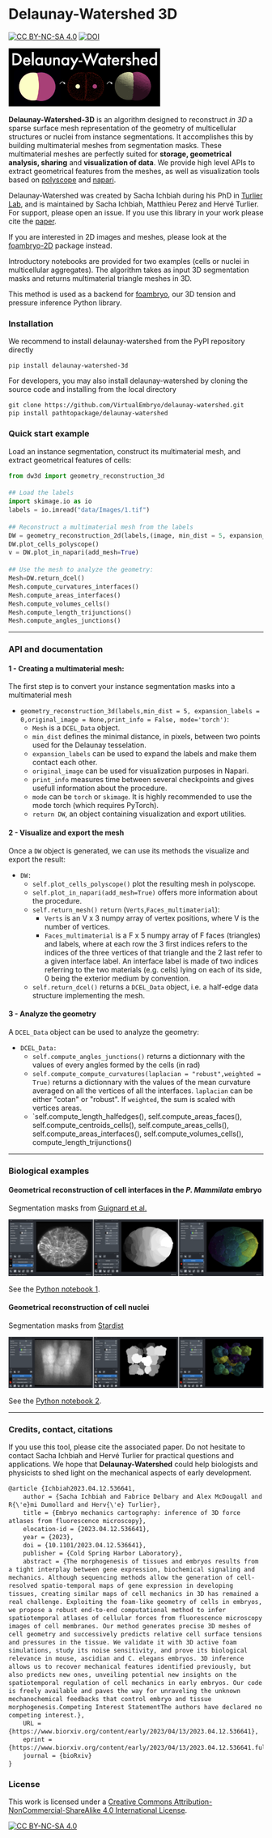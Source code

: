 # Delaunay-Watershed 3D

[![CC BY-NC-SA 4.0][cc-by-nc-sa-shield]][cc-by-nc-sa]
[![DOI](https://zenodo.org/badge/634561229.svg)](https://zenodo.org/badge/latestdoi/634561229)

<img src="https://raw.githubusercontent.com/sacha-ichbiah/delaunay_watershed_3d/main/Figures_readme/Figure_logo_white_arrow.png" alt="drawing" width="300"/>


**Delaunay-Watershed-3D** is an algorithm designed to reconstruct *in 3D* a sparse surface mesh representation of the geometry of multicellular structures or nuclei from instance segmentations. It accomplishes this by building multimaterial meshes from segmentation masks. These multimaterial meshes are perfectly suited for **storage, geometrical analysis, sharing** and **visualization of data**. We provide high level APIs to extract geometrical features from the meshes, as well as visualization tools based on [polyscope](https://polyscope.run) and [napari](https://napari.org).

Delaunay-Watershed was created by Sacha Ichbiah during his PhD in [Turlier Lab](https://www.turlierlab.com), and is maintained by Sacha Ichbiah, Matthieu Perez and Hervé Turlier. For support, please open an issue.
If you use this library in your work please cite the [paper](https://doi.org/10.1101/2023.04.12.536641). 

If you are interested in 2D images and meshes, please look at the [foambryo-2D](https://github.com/VirtualEmbryo/foambryo2D) package instead.

Introductory notebooks are provided for two examples (cells or nuclei in multicellular aggregates).
The algorithm takes as input 3D segmentation masks and returns multimaterial triangle meshes in 3D.

This method is used as a backend for [foambryo](https://github.com/VirtualEmbryo/foambryo), our 3D tension and pressure inference Python library.



### Installation

We recommend to install delaunay-watershed from the PyPI repository directly

```shell
pip install delaunay-watershed-3d
```

For developers, you may also install delaunay-watershed by cloning the source code and installing from the local directory

```shell
git clone https://github.com/VirtualEmbryo/delaunay-watershed.git
pip install pathtopackage/delaunay-watershed
```

### Quick start example 

Load an instance segmentation, construct its multimaterial mesh, and extract geometrical features of cells:

```py
from dw3d import geometry_reconstruction_3d

## Load the labels
import skimage.io as io
labels = io.imread("data/Images/1.tif")

## Reconstruct a multimaterial mesh from the labels
DW = geometry_reconstruction_2d(labels,(image, min_dist = 5, expansion_labels =0,print_info=True)
DW.plot_cells_polyscope()
v = DW.plot_in_napari(add_mesh=True)

## Use the mesh to analyze the geometry:
Mesh=DW.return_dcel()
Mesh.compute_curvatures_interfaces()
Mesh.compute_areas_interfaces()
Mesh.compute_volumes_cells()
Mesh.compute_length_trijunctions()
Mesh.compute_angles_junctions()

```

---

### API and documentation

#### 1 - Creating a multimaterial mesh:
The first step is to convert your instance segmentation masks into a multimaterial mesh

- `geometry_reconstruction_3d(labels,min_dist = 5, expansion_labels = 0,original_image = None,print_info = False, mode='torch')`: 
    - `Mesh` is a `DCEL_Data` object.
    - `min_dist` defines the minimal distance, in pixels, between two points used for the Delaunay tesselation.
    - `expansion_labels` can be used to expand the labels and make them contact each other.
    - `original_image` can be used for visualization purposes in Napari.
    - `print_info` measures time between several checkpoints and gives usefull information about the procedure.
    - `mode` can be `torch` or `skimage`. It is highly recommended to use the mode torch (which requires PyTorch).
    - `return DW`, an object containing visualization and export utilities.

#### 2 - Visualize and export the mesh

Once a `DW` object is generated, we can use its methods the visualize and export the result: 
- `DW:`
    - `self.plot_cells_polyscope()` plot the resulting mesh in polyscope.
    - `self.plot_in_napari(add_mesh=True)` offers more information about the procedure.
    - `self.return_mesh()` `return` (`Verts`,`Faces_multimaterial`): 
        - `Verts` is an V x 3 numpy array of vertex positions, where V is the number of vertices.
        - `Faces_multimaterial` is a F x 5 numpy array of F faces (triangles) and labels, where at each row the 3 first indices refers to the indices of the three vertices of that triangle and the 2 last refer to a given interface label. An interface label is made of two indices referring to the two materials (e.g. cells) lying on each of its side, 0 being the exterior medium by convention.
    - `self.return_dcel()` returns a `DCEL_Data` object, i.e. a half-edge data structure implementing the mesh.

#### 3 - Analyze the geometry

A `DCEL_Data` object can be used to analyze the geometry:

- `DCEL_Data:`
    - `self.compute_angles_junctions()` returns a dictionnary with the values of every angles formed by the cells (in rad)
    - `self.compute_compute_curvatures(laplacian = "robust",weighted = True)` returns a dictionnary with the values of the mean curvature averaged on all the vertices of all the interfaces. `laplacian` can be either "cotan" or "robust". If `weighted`, the sum is scaled with vertices areas.
    - `self.compute_length_halfedges(), self.compute_areas_faces(), self.compute_centroids_cells(), self.compute_areas_cells(), self.compute_areas_interfaces(), self.compute_volumes_cells(), compute_length_trijunctions()

---
### Biological examples

#### Geometrical reconstruction of cell interfaces in the *P. Mammilata* embryo
Segmentation masks from [Guignard et al.](https://www.science.org/doi/10.1126/science.aar5663)

![](https://raw.githubusercontent.com/sacha-ichbiah/delaunay_watershed_3d/main/Figures_readme/DW_3d.png "Title")

See the [Python notebook 1](./Examples/Geometry_and_mask_reconstruction_1.ipynb).

#### Geometrical reconstruction of cell nuclei
Segmentation masks from [Stardist](https://github.com/stardist/stardist)

![](https://raw.githubusercontent.com/sacha-ichbiah/delaunay_watershed_3d/main/Figures_readme/DW_3d_nuclei.png "Title")

See the [Python notebook 2](./Examples/Geometry_and_mask_reconstruction_2.ipynb).

---


### Credits, contact, citations
If you use this tool, please cite the associated paper.
Do not hesitate to contact Sacha Ichbiah and Hervé Turlier for practical questions and applications. 
We hope that **Delaunay-Watershed** could help biologists and physicists to shed light on the mechanical aspects of early development.

```
@article {Ichbiah2023.04.12.536641,
	author = {Sacha Ichbiah and Fabrice Delbary and Alex McDougall and R{\'e}mi Dumollard and Herv{\'e} Turlier},
	title = {Embryo mechanics cartography: inference of 3D force atlases from fluorescence microscopy},
	elocation-id = {2023.04.12.536641},
	year = {2023},
	doi = {10.1101/2023.04.12.536641},
	publisher = {Cold Spring Harbor Laboratory},
	abstract = {The morphogenesis of tissues and embryos results from a tight interplay between gene expression, biochemical signaling and mechanics. Although sequencing methods allow the generation of cell-resolved spatio-temporal maps of gene expression in developing tissues, creating similar maps of cell mechanics in 3D has remained a real challenge. Exploiting the foam-like geometry of cells in embryos, we propose a robust end-to-end computational method to infer spatiotemporal atlases of cellular forces from fluorescence microscopy images of cell membranes. Our method generates precise 3D meshes of cell geometry and successively predicts relative cell surface tensions and pressures in the tissue. We validate it with 3D active foam simulations, study its noise sensitivity, and prove its biological relevance in mouse, ascidian and C. elegans embryos. 3D inference allows us to recover mechanical features identified previously, but also predicts new ones, unveiling potential new insights on the spatiotemporal regulation of cell mechanics in early embryos. Our code is freely available and paves the way for unraveling the unknown mechanochemical feedbacks that control embryo and tissue morphogenesis.Competing Interest StatementThe authors have declared no competing interest.},
	URL = {https://www.biorxiv.org/content/early/2023/04/13/2023.04.12.536641},
	eprint = {https://www.biorxiv.org/content/early/2023/04/13/2023.04.12.536641.full.pdf},
	journal = {bioRxiv}
}
```

### License

This work is licensed under a
[Creative Commons Attribution-NonCommercial-ShareAlike 4.0 International License][cc-by-nc-sa].

[![CC BY-NC-SA 4.0][cc-by-nc-sa-image]][cc-by-nc-sa]

[cc-by-nc-sa]: http://creativecommons.org/licenses/by-nc-sa/4.0/
[cc-by-nc-sa-image]: https://licensebuttons.net/l/by-nc-sa/4.0/88x31.png
[cc-by-nc-sa-shield]: https://img.shields.io/badge/License-CC%20BY--NC--SA%204.0-lightgrey.svg
